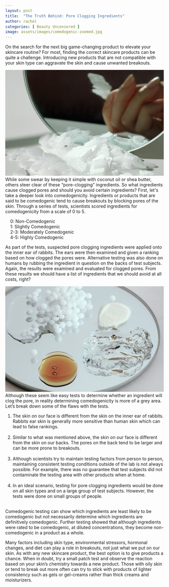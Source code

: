 ```yaml
---
layout: post
title:  "The Truth Behind: Pore Clogging Ingredients"
author: rachel
categories: [ Beauty Uncensored ]
image: assets/images/comedogenic-zoomed.jpg
---
```


On the search for the next big game-changing product to elevate your skincare routine? For most, finding the correct skincare products can be quite a challenge. Introducing new products that are not compatible with your skin type can aggravate the skin and cause unwanted breakouts. 

![](\assets\images\comedogenic.jpg)While some swear by keeping it simple with coconut oil or shea butter,  others steer clear of these “pore-clogging” ingredients. So what ingredients cause clogged pores and should you avoid certain ingredients? First, let's take a deeper look into comedogenicity. Ingredients or products that are said to be comedogenic tend to cause breakouts by blocking pores of the skin. Through a series of tests, scientists scored ingredients for comedogenicity from a scale of 0 to 5.

&nbsp; &nbsp; 0: Non-Comedogenic<br/>&nbsp; &nbsp; 1: Slightly Comedogenic<br/>&nbsp; &nbsp; 2-3: Moderately Comedogenic<br/>&nbsp; &nbsp; 4-5: Highly Comedogenic 

As part of the tests, suspected pore clogging ingredients were applied onto the inner ear of rabbits. The ears were then examined and given a ranking based on how clogged the pores were. Alternative testing was also done on humans by rubbing the ingredient in question on the backs of test subjects. Again, the results were examined and evaluated for clogged pores. From these results we should have a list of ingredients that we should avoid at all costs, right? 

![](\assets\images\comedogenic-2.jpg)Although these seem like easy tests to determine whether an ingredient will clog the pore, in reality determining comedogenicity is more of a grey area. Let’s break down some of the flaws with the tests. 

1. 
   The skin on our face is different from the skin on the inner ear of rabbits. Rabbits ear skin is generally more sensitive than human skin which can lead to false rankings. <br/><br/>
2. Similar to what was mentioned above, the skin on our face is different from the skin on our backs. The pores on the back tend to be larger and can be more prone to breakouts. <br/><br/>
3. Although scientists try to maintain testing factors from person to person, maintaining consistent testing conditions outside of the lab is not always possible. For example, there was no guarantee that test subjects did not contaminate the testing area with other products when at home. <br/><br/>
4. In an ideal scenario, testing for pore clogging ingredients would be done on all skin types and on a large group of test subjects. However, the tests were done on small groups of people. <br/><br/>

Comedogenic testing can show which ingredients are least likely to be comedogenic but not necessarily determine which ingredients are definitively comedogenic. Further testing showed that although ingredients were rated to be comedogenic, at diluted concentrations, they become non-comedogenic in a product as a whole. 

Many factors including skin type, environmental stressors, hormonal changes, and diet can play a role in breakouts, not just what we put on our skin. As with any new skincare product, the best option is to give products a chance. When in doubt, try a small patch test and observe the reaction based on your skin’s chemistry towards a new product. Those with oily skin or tend to break out more often can try to stick with products of lighter consistency such as gels or gel-creams rather than thick creams and moisturizers. 